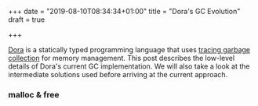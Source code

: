 +++
date = "2019-08-10T08:34:34+01:00"
title = "Dora's GC Evolution"
draft = true

+++

[Dora](https://github.com/dinfuehr/dora) is a statically typed programming language that uses [tracing garbage collection](https://en.wikipedia.org/wiki/Tracing_garbage_collection) for memory management.
This post describes the low-level details of Dora's current GC implementation.
We will also take a look at the intermediate solutions used before arriving at the current approach.

### malloc & free
